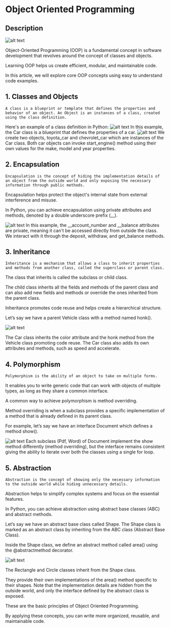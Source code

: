 # Object Oriented Programming
## Description 
![alt text](readme-images/image.png)

Object-Oriented Programming (OOP) is a fundamental concept in software development that revolves around the concept of classes and objects.

Learning OOP helps us create efficient, modular, and maintainable code.

In this article, we will explore core OOP concepts using easy to understand code examples.

## 1. Classes and Objects
```
A class is a blueprint or template that defines the properties and behavior of an object. An Object is an instances of a class, created using the class definition.
```
Here's an example of a class definition in Python:
![alt text](readme-images/image-1.png)
In this example, the Car class is a blueprint that defines the properties of a car.
![alt text](readme-images/image2.png)
We create two objects, toyota_car and chevrolet_car which are instances of the Car class. Both car objects can invoke start_engine() method using their own values for the make, model and year properties.


## 2. Encapsulation
```
Encapsulation is the concept of hiding the implementation details of an object from the outside world and only exposing the necessary information through public methods.
```
Encapsulation helps protect the object's internal state from external interference and misuse.

In Python, you can achieve encapsulation using private attributes and methods, denoted by a double underscore prefix (__).

![alt text](readme-images/image3.png)
In this example, the __account_number and __balance attributes are private, meaning it can't be accessed directly from outside the class. We interact with it through the deposit, withdraw, and get_balance methods.

## 3. Inheritance
```
Inheritance is a mechanism that allows a class to inherit properties and methods from another class, called the superclass or parent class.
```
The class that inherits is called the subclass or child class.

The child class inherits all the fields and methods of the parent class and can also add new fields and methods or override the ones inherited from the parent class.

Inheritance promotes code reuse and helps create a hierarchical structure.

Let’s say we have a parent Vehicle class with a method named honk().

![alt text](readme-images/image4.png)

The Car class inherits the color attribute and the honk method from the Vehicle class promoting code reuse. The Car class also adds its own attributes and methods, such as speed and accelerate.

## 4. Polymorphism
```
Polymorphism is the ability of an object to take on multiple forms.
```
It enables you to write generic code that can work with objects of multiple types, as long as they share a common interface.

A common way to achieve polymorphism is method overriding.

Method overriding is when a subclass provides a specific implementation of a method that is already defined in its parent class.

For example, let’s say we have an interface Document which defines a method show().

![alt text](readme-images/image5.png)
Each subclass (Pdf, Word) of Document implement the show method differently (method overriding), but the interface remains consistent giving the ability to iterate over both the classes using a single for loop.

## 5. Abstraction
```
Abstraction is the concept of showing only the necessary information to the outside world while hiding unnecessary details.
```
Abstraction helps to simplify complex systems and focus on the essential features.

In Python, you can achieve abstraction using abstract base classes (ABC) and abstract methods.

Let’s say we have an abstract base class called Shape. The Shape class is marked as an abstract class by inheriting from the ABC class (Abstract Base Class).

Inside the Shape class, we define an abstract method called area() using the @abstractmethod decorator.

![alt text](readme-images/image6.png)

The Rectangle and Circle classes inherit from the Shape class.

They provide their own implementations of the area() method specific to their shapes. Note that the implementation details are hidden from the outside world, and only the interface defined by the abstract class is exposed.

These are the basic principles of Object Oriented Programming.

By applying these concepts, you can write more organized, reusable, and maintainable code.